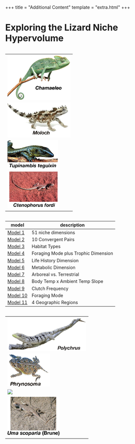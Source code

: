 +++
title = "Additional Content"
template = "extra.html"
+++

# Exploring the Lizard Niche Hypervolume
<table style="display:inline-block;">
    <tr><td><img src ="Chameleo.gif" width =200></td></tr>
    <tr><td><img src ="Moloch.gif" width =200></td></tr>
    <tr><td><img src ="Tupinambis_teguixin.jpg" width =160></td></tr>
    <tr><td><img src ="Ctenophorus_fordi.jpg" width =165></td></tr>
</table>

<div id="models" style="display:inline-block">


| model | description |
| --- | --- |
| [Model 1](./model1) | 51 niche dimensions |
| [Model 2](./model2) | 10 Convergent Pairs |
| [Model 3](./model3) | Habitat Types |
| [Model 4](./model4) | Foraging Mode plus Trophic Dimension |
| [Model 5](./model5) | Life History Dimension |
| [Model 6](./model6) | Metabolic Dimension |
| [Model 7](./model7) | Arboreal vs. Terrestrial |
| [Model 8](./model8) | Body Temp x Ambient Temp Slope |
| [Model 9](./model9) | Clutch Frequency |
| [Model 10](./model10) | Foraging Mode |
| [Model 11](./model11) | 4 Geographic Regions |

</div>

<table style="display:inline-block;">
    <tr><td><img src ="Polychrus_acutirostris.gif" width =250></td></tr>
    <tr><td><img src ="Phrynosoma.gif" width =135></td></tr>
    <tr><td><img src ="Varanus_gouldii.jpg" width =165></td></tr>
    <tr><td><img src ="Uma_scoparia.jpg" width =165></td></tr>
</table>
